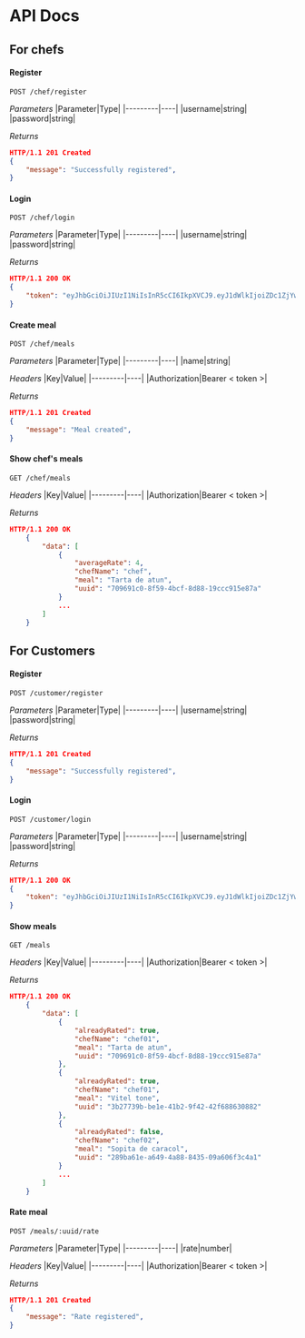 # API Docs

## For chefs

#### Register

```http
POST /chef/register
```
_Parameters_
|Parameter|Type|
|---------|----|
|username|string|
|password|string|

_Returns_
```json
HTTP/1.1 201 Created
{
    "message": "Successfully registered",
}
```

#### Login

```http
POST /chef/login
```
_Parameters_
|Parameter|Type|
|---------|----|
|username|string|
|password|string|

_Returns_
```json
HTTP/1.1 200 OK
{
    "token": "eyJhbGciOiJIUzI1NiIsInR5cCI6IkpXVCJ9.eyJ1dWlkIjoiZDc1ZjYwZTAtYmY4MC00NTQ2LThiNzYtZjkyNDMxOGNmMGMxIiwidXNlcm5hbWUiOiJjaGVmMiIsInJvbGUiOiJjaGVmIiwiaWF0IjoxNjY4NDA4MjgwfQ.wDRUAvycxGKqlMcBsTqxSScCuPnreaSVkqFRbl69H6M"
}
```

#### Create meal

```http
POST /chef/meals
```
_Parameters_
|Parameter|Type|
|---------|----|
|name|string|

_Headers_
|Key|Value|
|---------|----|
|Authorization|Bearer < token >|

_Returns_
```json
HTTP/1.1 201 Created
{
    "message": "Meal created",
}
```

#### Show chef's meals

```http
GET /chef/meals
```

_Headers_
|Key|Value|
|---------|----|
|Authorization|Bearer < token >|

_Returns_
```json
HTTP/1.1 200 OK
    {
        "data": [
            {
                "averageRate": 4,
                "chefName": "chef",
                "meal": "Tarta de atun",
                "uuid": "709691c0-8f59-4bcf-8d88-19ccc915e87a"
            }
            ...
        ]
    }
```

## For Customers

#### Register

```http
POST /customer/register
```
_Parameters_
|Parameter|Type|
|---------|----|
|username|string|
|password|string|

_Returns_
```json
HTTP/1.1 201 Created
{
    "message": "Successfully registered",
}
```

#### Login

```http
POST /customer/login
```
_Parameters_
|Parameter|Type|
|---------|----|
|username|string|
|password|string|

_Returns_
```json
HTTP/1.1 200 OK
{
    "token": "eyJhbGciOiJIUzI1NiIsInR5cCI6IkpXVCJ9.eyJ1dWlkIjoiZDc1ZjYwZTAtYmY4MC00NTQ2LThiNzYtZjkyNDMxOGNmMGMxIiwidXNlcm5hbWUiOiJjaGVmMiIsInJvbGUiOiJjaGVmIiwiaWF0IjoxNjY4NDA4MjgwfQ.wDRUAvycxGKqlMcBsTqxSScCuPnreaSVkqFRbl69H6M"
}
```

#### Show meals

```http
GET /meals
```

_Headers_
|Key|Value|
|---------|----|
|Authorization|Bearer < token >|

_Returns_
```json
HTTP/1.1 200 OK
    {
        "data": [
            {
                "alreadyRated": true,
                "chefName": "chef01",
                "meal": "Tarta de atun",
                "uuid": "709691c0-8f59-4bcf-8d88-19ccc915e87a"
            },
            {
                "alreadyRated": true,
                "chefName": "chef01",
                "meal": "Vitel tone",
                "uuid": "3b27739b-be1e-41b2-9f42-42f688630882"
            },
            {
                "alreadyRated": false,
                "chefName": "chef02",
                "meal": "Sopita de caracol",
                "uuid": "289ba61e-a649-4a88-8435-09a606f3c4a1"
            }
            ...
        ]
    }
```

#### Rate meal

```http
POST /meals/:uuid/rate
```
_Parameters_
|Parameter|Type|
|---------|----|
|rate|number|

_Headers_
|Key|Value|
|---------|----|
|Authorization|Bearer < token >|

_Returns_
```json
HTTP/1.1 201 Created
{
    "message": "Rate registered",
}
```